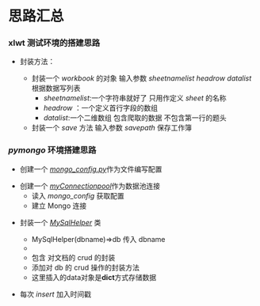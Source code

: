 <!--
 * @Author: SoChichung
 * @Date: 2022-07-16 14:11:37
 * @LastEditors: SoChichung
 * @LastEditTime: 2022-07-27 16:27:45
 * @Description:
 *
 * Copyright (c) 2022 by SoChichung ddeadwings@gmail.com, All Rights Reserved.
-->

# 思路汇总

### xlwt 测试环境的搭建思路

- 封装方法：

  - 封装一个 _workbook_ 的对象 输入参数 _sheetnamelist_ _headrow_ _datalist_ 根据数据写列表
    - _sheetnamelist_:一个字符串就好了 只用作定义 _sheet_ 的名称
    - _headrow_ ：一个定义首行字段的数组
    - _datalist_:一个二维数组 包含爬取的数据 不包含第一行的题头
  - 封装一个 _save_ 方法 输入参数 _savepath_ 保存工作簿

### **_pymongo_** 环境搭建思路

- 创建一个 [_mongo_config.py_](./myMongo/mongo_config.py)作为文件编写配置

* 创建一个 [_myConnectionpool_](./myMongo/MyConnectionpool.py)作为数据池连接
  - 读入 _mongo_config_ 获取配置
  - 建立 Mongo 连接

- 封装一个 [_MySqlHelper_](./myMongo/mysqlhelper.py) 类

  - MySqlHelper(dbname)=>db 传入 dbname
  -
  - 包含 对文档的 crud 的封装

  * 添加对 db 的 crud 操作的封装方法
  * 这里插入的data对象是**dict**方式存储数据
  

* 每次 _insert_ 加入时间戳
